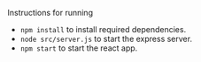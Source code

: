 Instructions for running
* `npm install` to install required dependencies.
* `node src/server.js` to start the express server.
*  `npm start` to start the react app.



